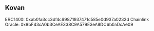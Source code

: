 ## Kovan

ERC1400: 0xab0fa3cc3df4c69871937471c585e0d937a0232d
Chainlink Oracle: 0x8bF43cA0b3CeAE338C9A579E3eA8DC6b0aDcAe09
